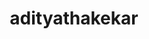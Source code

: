 ---
title: adityathakekar
github: https://github.com/adityathakekar
mode: dark
transition: 3s
archetype:
- Little Bit of Everything
---